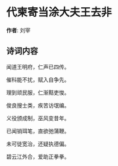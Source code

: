 # 代柬寄当涂大夫王去非

**作者**: 刘宰

## 诗词内容

闻道王明府，仁声已四传。

催科能不扰，赋入自争先。

理到顽民服，仁渐黠吏悛。

俊良搜士类，疾苦访氓编。

义役颁成制，巫风变昔年。

已闻销珥笔，直欲弛蒲鞭。

未可徒宽治，还疑执德偏。

碧云江外合，爱助正拳拳。

